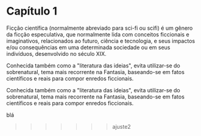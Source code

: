 # Capítulo 1

Ficção científica (normalmente abreviado para sci-fi ou scifi) é um gênero da ficção especulativa, que normalmente lida com conceitos ficcionais e imaginativos, relacionados ao futuro, ciência e tecnologia, e seus impactos e/ou consequências em uma determinada sociedade ou em seus indivíduos, desenvolvido no século XIX. 

 Conhecida também como a "literatura das ideias", evita utilizar-se do sobrenatural, tema mais recorrente
 na Fantasia, baseando-se em fatos científicos e reais para compor enredos ficcionais.

Conhecida também como a "literatura das ideias", evita utilizar-se do sobrenatural, tema mais recorrente na Fantasia, baseando-se em fatos científicos e reais para compor enredos ficcionais.

blá
>>>>>>> ajuste2
